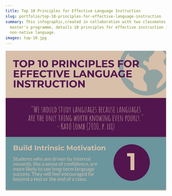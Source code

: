 ```yaml
---
title: Top 10 Principles for Effective Language Instruction
slug: portfolio/top-10-principles-for-effective-language-instruction
summary: This infographic,created in collaboration with two classmates in the
  master's programme, details 10 principles for effective instruction in a
  non-native language.
images: top-10.jpg
---
```


![Top 10 Principles Infographic](top-10.jpg "top-10-principles-infographic")
